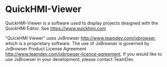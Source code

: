 # QuickHMI-Viewer

QuickHMI-Viewer is a software used to display projects designed with the QuickHMI Editor.
See https://www.quickhmi.com

"QuickHMI Viewer" uses JxBrowser http://www.teamdev.com/jxbrowser, which is a proprietary software. 
The use of JxBrowser is governed by JxBrowser Product License Agreement http://www.teamdev.com/jxbrowser-licence-agreement. 
If you would like to use JxBrowser in your development, please contact TeamDev.
